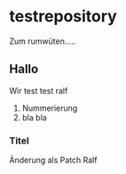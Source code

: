 # testrepository
Zum rumwüten.....
## Hallo
Wir
test test ralf
1. Nummerierung
2. bla bla
### Titel
Änderung als Patch Ralf

